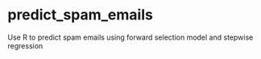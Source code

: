 # predict_spam_emails
Use R to predict spam emails using forward selection model and stepwise regression
